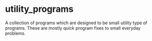 # utility_programs
A collection of programs which are designed to be small utility type of programs. These are mostly quick program fixes to small everyday problems.
